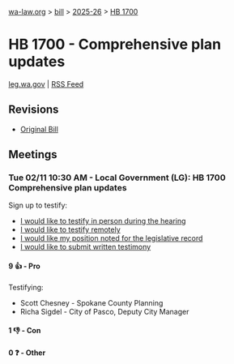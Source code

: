 [wa-law.org](/) > [bill](/bill/) > [2025-26](/bill/2025-26/) > [HB 1700](/bill/2025-26/hb/1700/)

# HB 1700 - Comprehensive plan updates
[leg.wa.gov](https://app.leg.wa.gov/billsummary?BillNumber=1700&Year=2025&Initiative=false) | [RSS Feed](./rss.xml)

## Revisions
* [Original Bill](1/)

## Meetings
### Tue 02/11 10:30 AM - Local Government (LG): HB 1700 Comprehensive plan updates
Sign up to testify:
* [I would like to testify in person during the hearing](https://app.leg.wa.gov/csi/Testifier/Add?chamber=House&mId=32726&aId=163553&caId=25639&tId=1)
* [I would like to testify remotely](https://app.leg.wa.gov/csi/Testifier/Add?chamber=House&mId=32726&aId=163553&caId=25639&tId=2)
* [I would like my position noted for the legislative record](https://app.leg.wa.gov/csi/Testifier/Add?chamber=House&mId=32726&aId=163553&caId=25639&tId=3)
* [I would like to submit written testimony](https://app.leg.wa.gov/csi/Testifier/Add?chamber=House&mId=32726&aId=163553&caId=25639&tId=4)

#### 9 👍 - Pro
Testifying:
* Scott Chesney - Spokane County Planning
* Richa Sigdel - City of Pasco, Deputy City Manager

#### 1 👎 - Con

#### 0 ❓ - Other
